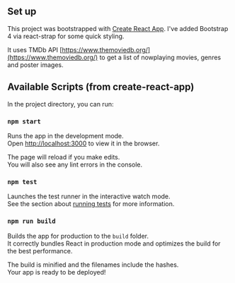 

## Set up
This project was bootstrapped with [Create React App](https://github.com/facebookincubator/create-react-app).
I've added Bootstrap 4 via react-strap for some quick styling.

It uses TMDb API [https://www.themoviedb.org/](https://www.themoviedb.org/) to get a list of nowplaying movies, genres and poster images.

## Available Scripts (from create-react-app)

In the project directory, you can run:

### `npm start`

Runs the app in the development mode.<br>
Open [http://localhost:3000](http://localhost:3000) to view it in the browser.

The page will reload if you make edits.<br>
You will also see any lint errors in the console.

### `npm test`

Launches the test runner in the interactive watch mode.<br>
See the section about [running tests](#running-tests) for more information.

### `npm run build`

Builds the app for production to the `build` folder.<br>
It correctly bundles React in production mode and optimizes the build for the best performance.

The build is minified and the filenames include the hashes.<br>
Your app is ready to be deployed!
